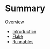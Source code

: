 # Summary

[Overview](overview.md)

- [Introduction](introduction.md)
- [Flake](flake.md)
- [Runnables](runnables.md)
